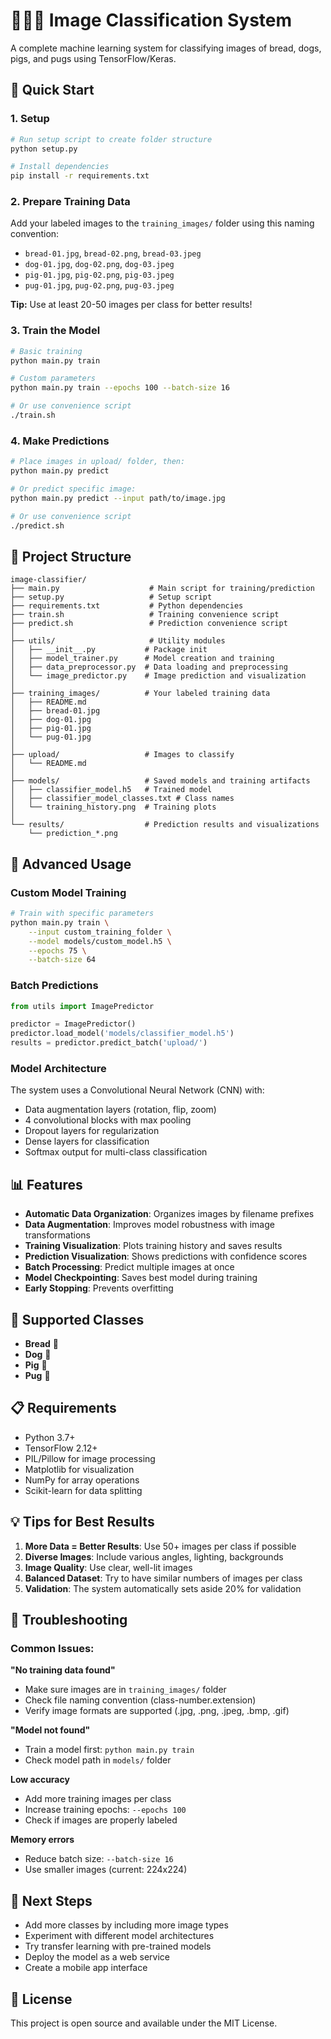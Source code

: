 # 🍞🐶🐷 Image Classification System

A complete machine learning system for classifying images of bread, dogs, pigs, and pugs using TensorFlow/Keras.

## 🚀 Quick Start

### 1. Setup
```bash
# Run setup script to create folder structure
python setup.py

# Install dependencies
pip install -r requirements.txt
```

### 2. Prepare Training Data
Add your labeled images to the `training_images/` folder using this naming convention:
- `bread-01.jpg`, `bread-02.png`, `bread-03.jpeg`
- `dog-01.jpg`, `dog-02.png`, `dog-03.jpeg`
- `pig-01.jpg`, `pig-02.png`, `pig-03.jpeg`
- `pug-01.jpg`, `pug-02.png`, `pug-03.jpeg`

**Tip:** Use at least 20-50 images per class for better results!

### 3. Train the Model
```bash
# Basic training
python main.py train

# Custom parameters
python main.py train --epochs 100 --batch-size 16

# Or use convenience script
./train.sh
```

### 4. Make Predictions
```bash
# Place images in upload/ folder, then:
python main.py predict

# Or predict specific image:
python main.py predict --input path/to/image.jpg

# Or use convenience script
./predict.sh
```

## 📁 Project Structure

```
image-classifier/
├── main.py                    # Main script for training/prediction
├── setup.py                   # Setup script
├── requirements.txt           # Python dependencies
├── train.sh                   # Training convenience script
├── predict.sh                 # Prediction convenience script
│
├── utils/                     # Utility modules
│   ├── __init__.py           # Package init
│   ├── model_trainer.py      # Model creation and training
│   ├── data_preprocessor.py  # Data loading and preprocessing
│   └── image_predictor.py    # Image prediction and visualization
│
├── training_images/          # Your labeled training data
│   ├── README.md
│   ├── bread-01.jpg
│   ├── dog-01.jpg
│   ├── pig-01.jpg
│   └── pug-01.jpg
│
├── upload/                   # Images to classify
│   └── README.md
│
├── models/                   # Saved models and training artifacts
│   ├── classifier_model.h5   # Trained model
│   ├── classifier_model_classes.txt # Class names
│   └── training_history.png  # Training plots
│
└── results/                  # Prediction results and visualizations
    └── prediction_*.png
```

## 🔧 Advanced Usage

### Custom Model Training
```bash
# Train with specific parameters
python main.py train \
    --input custom_training_folder \
    --model models/custom_model.h5 \
    --epochs 75 \
    --batch-size 64
```

### Batch Predictions
```python
from utils import ImagePredictor

predictor = ImagePredictor()
predictor.load_model('models/classifier_model.h5')
results = predictor.predict_batch('upload/')
```

### Model Architecture
The system uses a Convolutional Neural Network (CNN) with:
- Data augmentation layers (rotation, flip, zoom)
- 4 convolutional blocks with max pooling
- Dropout layers for regularization
- Dense layers for classification
- Softmax output for multi-class classification

## 📊 Features

- **Automatic Data Organization**: Organizes images by filename prefixes
- **Data Augmentation**: Improves model robustness with image transformations
- **Training Visualization**: Plots training history and saves results
- **Prediction Visualization**: Shows predictions with confidence scores
- **Batch Processing**: Predict multiple images at once
- **Model Checkpointing**: Saves best model during training
- **Early Stopping**: Prevents overfitting

## 🎯 Supported Classes

- **Bread** 🍞
- **Dog** 🐶
- **Pig** 🐷
- **Pug** 🐾

## 📋 Requirements

- Python 3.7+
- TensorFlow 2.12+
- PIL/Pillow for image processing
- Matplotlib for visualization
- NumPy for array operations
- Scikit-learn for data splitting

## 💡 Tips for Best Results

1. **More Data = Better Results**: Use 50+ images per class if possible
2. **Diverse Images**: Include various angles, lighting, backgrounds
3. **Image Quality**: Use clear, well-lit images
4. **Balanced Dataset**: Try to have similar numbers of images per class
5. **Validation**: The system automatically sets aside 20% for validation

## 🐛 Troubleshooting

### Common Issues:

**"No training data found"**
- Make sure images are in `training_images/` folder
- Check file naming convention (class-number.extension)
- Verify image formats are supported (.jpg, .png, .jpeg, .bmp, .gif)

**"Model not found"**
- Train a model first: `python main.py train`
- Check model path in `models/` folder

**Low accuracy**
- Add more training images per class
- Increase training epochs: `--epochs 100`
- Check if images are properly labeled

**Memory errors**
- Reduce batch size: `--batch-size 16`
- Use smaller images (current: 224x224)

## 🚀 Next Steps

- Add more classes by including more image types
- Experiment with different model architectures
- Try transfer learning with pre-trained models
- Deploy the model as a web service
- Create a mobile app interface

## 📄 License

This project is open source and available under the MIT License.